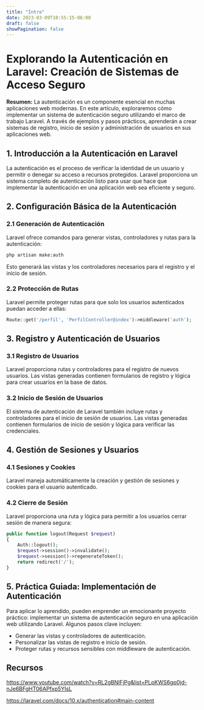 ```yaml
---
title: "Intro"
date: 2023-03-09T10:55:15-06:00
draft: false
showPagination: false
---
```

# Explorando la Autenticación en Laravel: Creación de Sistemas de Acceso Seguro

**Resumen:** La autenticación es un componente esencial en muchas aplicaciones web modernas. En este artículo, exploraremos cómo implementar un sistema de autenticación seguro utilizando el marco de trabajo Laravel. A través de ejemplos y pasos prácticos,  aprenderán a crear sistemas de registro, inicio de sesión y administración de usuarios en sus aplicaciones web.

## 1. Introducción a la Autenticación en Laravel

La autenticación es el proceso de verificar la identidad de un usuario y permitir o denegar su acceso a recursos protegidos. Laravel proporciona un sistema completo de autenticación listo para usar que hace que implementar la autenticación en una aplicación web sea eficiente y seguro.

## 2. Configuración Básica de la Autenticación

### 2.1 Generación de Autenticación

Laravel ofrece comandos para generar vistas, controladores y rutas para la autenticación:

```bash
php artisan make:auth
```

Esto generará las vistas y los controladores necesarios para el registro y el inicio de sesión.

### 2.2 Protección de Rutas

Laravel permite proteger rutas para que solo los usuarios autenticados puedan acceder a ellas:

```php
Route::get('/perfil', 'PerfilController@index')->middleware('auth');
```

## 3. Registro y Autenticación de Usuarios

### 3.1 Registro de Usuarios

Laravel proporciona rutas y controladores para el registro de nuevos usuarios. Las vistas generadas contienen formularios de registro y lógica para crear usuarios en la base de datos.

### 3.2 Inicio de Sesión de Usuarios

El sistema de autenticación de Laravel también incluye rutas y controladores para el inicio de sesión de usuarios. Las vistas generadas contienen formularios de inicio de sesión y lógica para verificar las credenciales.

## 4. Gestión de Sesiones y Usuarios

### 4.1 Sesiones y Cookies

Laravel maneja automáticamente la creación y gestión de sesiones y cookies para el usuario autenticado.

### 4.2 Cierre de Sesión

Laravel proporciona una ruta y lógica para permitir a los usuarios cerrar sesión de manera segura:

```php
public function logout(Request $request)
{
    Auth::logout();
    $request->session()->invalidate();
    $request->session()->regenerateToken();
    return redirect('/');
}
```

## 5. Práctica Guiada: Implementación de Autenticación

Para aplicar lo aprendido, pueden emprender un emocionante proyecto práctico: implementar un sistema de autenticación seguro en una aplicación web utilizando Laravel. Algunos pasos clave incluyen:

- Generar las vistas y controladores de autenticación.
- Personalizar las vistas de registro e inicio de sesión.
- Proteger rutas y recursos sensibles con middleware de autenticación.


## Recursos

https://www.youtube.com/watch?v=RL2gBNlFjPg&list=PLpKWS6gp0jd-nJe6BFgHT06APfxp5YIsL

https://laravel.com/docs/10.x/authentication#main-content